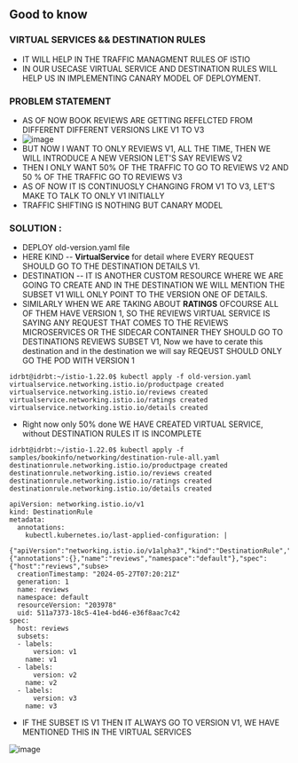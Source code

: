 ## Good to know

### VIRTUAL SERVICES && DESTINATION RULES
- IT WILL HELP IN THE TRAFFIC MANAGMENT RULES OF ISTIO
- IN OUR USECASE VIRTUAL SERVICE AND DESTINATION RULES WILL HELP US IN IMPLEMENTING CANARY MODEL OF DEPLOYMENT.

### PROBLEM STATEMENT
- AS OF NOW BOOK REVIEWS ARE GETTING REFELCTED FROM DIFFERENT DIFFERENT VERSIONS LIKE V1 TO V3
- ![image](https://github.com/pavankumar0077/istio-guide/assets/40380941/ba0c268b-02d0-4bc8-bfcd-b206d2d4224f)
- BUT NOW I WANT TO ONLY REVIEWS V1, ALL THE TIME, THEN WE WILL INTRODUCE A NEW VERSION LET'S SAY REVIEWS V2
- THEN I ONLY WANT 50% OF THE TRAFFIC TO GO TO REVIEWS V2 AND 50 % OF THE TRAFFIC GO TO REVIEWS V3
- AS OF NOW IT IS CONTINUOSLY CHANGING FROM V1 TO V3, LET'S MAKE TO TALK TO ONLY V1 INITIALLY 
- TRAFFIC SHIFTING IS NOTHING BUT CANARY MODEL

### SOLUTION :
- DEPLOY old-version.yaml file
- HERE KIND -- **VirtualService** for detail where EVERY REQUEST SHOULD GO TO THE DESTINATION DETAILS V1.
- DESTINATION -- IT IS ANOTHER CUSTOM RESOURCE WHERE WE ARE GOING TO CREATE AND IN THE DESTINATION WE WILL MENTION THE SUBSET V1 WILL ONLY POINT TO THE VERSION ONE OF DETAILS.
- SIMILARLY WHEN WE ARE TAKING ABOUT **RATINGS**  OFCOURSE ALL OF THEM HAVE VERSION 1, SO THE REVIEWS VIRTUAL SERVICE IS SAYING ANY REQUEST THAT COMES TO THE REVIEWS MICROSERVICES OR THE SIDECAR CONTAINER THEY SHOULD GO TO DESTINATIONS REVIEWS SUBSET V1, Now we have to cerate this destination and in the destination we will say REQEUST SHOULD ONLY GO THE POD WITH VERSION 1 

```
idrbt@idrbt:~/istio-1.22.0$ kubectl apply -f old-version.yaml 
virtualservice.networking.istio.io/productpage created
virtualservice.networking.istio.io/reviews created
virtualservice.networking.istio.io/ratings created
virtualservice.networking.istio.io/details created
```
- Right now only 50% done WE HAVE CREATED VIRTUAL SERVICE, without DESTINATION RULES IT IS INCOMPLETE
```
idrbt@idrbt:~/istio-1.22.0$ kubectl apply -f samples/bookinfo/networking/destination-rule-all.yaml 
destinationrule.networking.istio.io/productpage created
destinationrule.networking.istio.io/reviews created
destinationrule.networking.istio.io/ratings created
destinationrule.networking.istio.io/details created
```
```
apiVersion: networking.istio.io/v1
kind: DestinationRule
metadata:
  annotations:
    kubectl.kubernetes.io/last-applied-configuration: |
      {"apiVersion":"networking.istio.io/v1alpha3","kind":"DestinationRule","metadata":{"annotations":{},"name":"reviews","namespace":"default"},"spec":{"host":"reviews","subse>
  creationTimestamp: "2024-05-27T07:20:21Z"
  generation: 1
  name: reviews
  namespace: default
  resourceVersion: "203978"
  uid: 511a7373-18c5-41e4-bd46-e36f8aac7c42
spec:
  host: reviews
  subsets:
  - labels:
      version: v1
    name: v1
  - labels:
      version: v2
    name: v2
  - labels:
      version: v3
    name: v3
```
- IF THE SUBSET IS V1 THEN IT ALWAYS GO TO VERSION  V1, WE HAVE MENTIONED THIS IN THE VIRTUAL SERVICES

![image](https://github.com/pavankumar0077/istio-guide/assets/40380941/36a12fe1-d4d3-4539-92a3-19a448fcd285)
